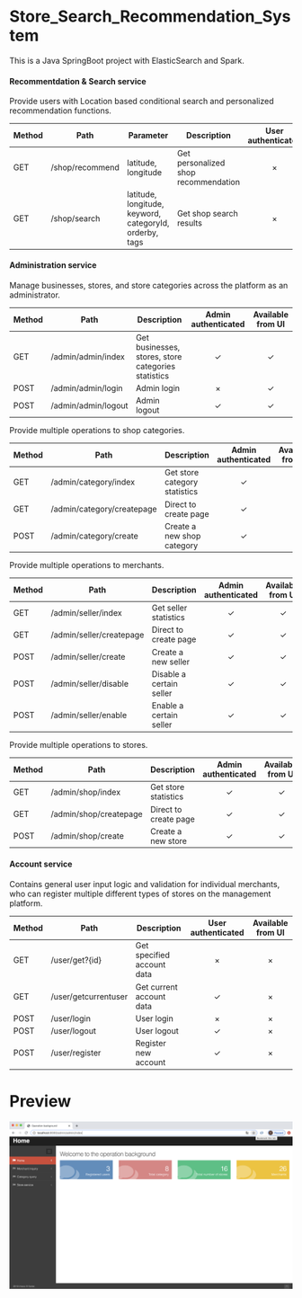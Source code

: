 # Store_Search_Recommendation_System
This is a Java SpringBoot project with ElasticSearch and Spark.

#### Recommentdation & Search service
Provide users with Location based conditional search and personalized recommendation functions.

Method	| Path  | Parameter	| Description	| User authenticated	| Available from UI
------------- | ------------ | ------------- | ------------- |:-------------:|:----------------:|
GET	| /shop/recommend | latitude, longitude	| Get personalized shop recommendation	| × | ✓	
GET	| /shop/search	| latitude, longitude, keyword, categoryId, orderby, tags | Get shop search results 	| ×  | ✓

#### Administration service
Manage businesses, stores, and store categories across the platform as an administrator. 

Method	| Path	| Description	| Admin authenticated	| Available from UI
------------- | ------------------------- | ------------- |:-------------:|:----------------:|
GET	| /admin/admin/index	| Get businesses, stores, store categories statistics	          | ✓ | ✓	
POST	| /admin/admin/login	| Admin login	| ×  |  ✓
POST	| /admin/admin/logout	| Admin logout	| ✓  | ✓ 

Provide multiple operations to shop categories.

Method	| Path	| Description	| Admin authenticated	| Available from UI
------------- | ------------------------- | ------------- |:-------------:|:----------------:|
GET	| /admin/category/index	| Get store category statistics	          | ✓ | 	✓
GET	| /admin/category/createpage	| Direct to create page	| ✓  | ✓ 
POST	| /admin/category/create	| Create a new shop category	|  ✓ |  ✓

Provide multiple operations to merchants.

Method	| Path	| Description	| Admin authenticated	| Available from UI
------------- | ------------------------- | ------------- |:-------------:|:----------------:|
GET	| /admin/seller/index	| Get seller statistics	          | ✓ | 	✓
GET	| /admin/seller/createpage	| Direct to create page	| ✓  | ✓ 
POST	| /admin/seller/create	| Create a new seller	|  ✓ |  ✓
POST	| /admin/seller/disable	| Disable a certain seller	|  ✓ |  ✓
POST	| /admin/seller/enable	| Enable  a certain seller	|  ✓ |  ✓

Provide multiple operations to stores.

Method	| Path	| Description	| Admin authenticated	| Available from UI
------------- | ------------------------- | ------------- |:-------------:|:----------------:|
GET	| /admin/shop/index	| Get store statistics	          | ✓ | 	✓
GET	| /admin/shop/createpage	| Direct to create page	| ✓  | ✓ 
POST	| /admin/shop/create	| Create a new store	|  ✓ |  ✓


#### Account service
Contains general user input logic and validation for individual merchants, who can register multiple different types of stores on the management platform.

Method	| Path	| Description	| User authenticated	| Available from UI
------------- | ------------------------- | ------------- |:-------------:|:----------------:|
GET	| /user/get?{id}	| Get specified account data	| × | ×	
GET	| /user/getcurrentuser	| Get current account data	| ✓  | ×
POST	| /user/login	| User login	| ×  | 	×
POST	| /user/logout	| User logout	|  ✓ | ×
POST	| /user/register	| Register new account	| ✓  | ×


# Preview

 ![UI](pic/adminIndex.png)
